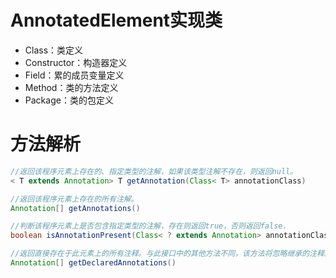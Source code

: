 # AnnotatedElement实现类
- Class：类定义
- Constructor：构造器定义
- Field：累的成员变量定义
- Method：类的方法定义
- Package：类的包定义

# 方法解析
~~~java
//返回该程序元素上存在的、指定类型的注解，如果该类型注解不存在，则返回null。
< T extends Annotation> T getAnnotation(Class< T> annotationClass)

//返回该程序元素上存在的所有注解。
Annotation[] getAnnotations()

//判断该程序元素上是否包含指定类型的注解，存在则返回true，否则返回false.
boolean isAnnotationPresent(Class< ? extends Annotation> annotationClass)

//返回直接存在于此元素上的所有注释。与此接口中的其他方法不同，该方法将忽略继承的注释。（如果没有注释直接存在于此元素上，则返回长度为零的一个数组。）该方法的调用者可以随意修改返回的数组；这不会对其他调用者返回的数组产生任何影响。
Annotation[] getDeclaredAnnotations()
~~~